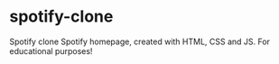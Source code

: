 # spotify-clone
Spotify clone
Spotify homepage, created with HTML, CSS and JS. For educational purposes!
